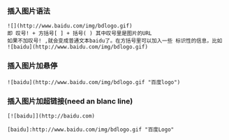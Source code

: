 ### 插入图片语法
	![](http://www.baidu.com/img/bdlogo.gif)
	即 叹号! + 方括号[ ] + 括号( ) 其中叹号里是图片的URL
	如果不加叹号! ,就会变成普通文本baidu了。在方括号里可以加入一些 标识性的信息，比如
	![baidu](http://www.baidu.com/img/bdlogo.gif)

### 插入图片加悬停
	![baidu](http://www.baidu.com/img/bdlogo.gif "百度logo")

### 插入图片加超链接(need an blanc line)
	[![baidu]](http://baidu.com)
	
	[baidu]:http://www.baidu.com/img/bdlogo.gif "百度Logo"
